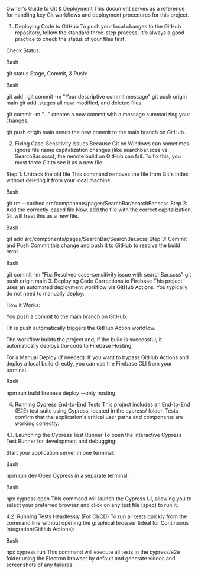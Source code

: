 Owner's Guide to Git & Deployment
This document serves as a reference for handling key Git workflows and deployment procedures for this project.

1. Deploying Code to GitHub
To push your local changes to the GitHub repository, follow the standard three-step process. It's always a good practice to check the status of your files first.

Check Status:

Bash

git status
Stage, Commit, & Push:

Bash

git add .
git commit -m "Your descriptive commit message"
git push origin main
git add .stages all new, modified, and deleted files.

git commit -m "..." creates a new commit with a message summarizing your changes.

git push origin main sends the new commit to the main branch on GitHub.

2. Fixing Case-Sensitivity Issues
Because Git on Windows can sometimes ignore file name capitalization changes (like searchbar.scss vs. SearchBar.scss), the remote build on GitHub can fail. To fix this, you must force Git to see it as a new file.

Step 1: Untrack the old file
This command removes the file from Git's index without deleting it from your local machine.

Bash

git rm --cached src/components/pages/SearchBar/searchBar.scss
Step 2: Add the correctly-cased file
Now, add the file with the correct capitalization. Git will treat this as a new file.

Bash

git add src/components/pages/SearchBar/SearchBar.scss
Step 3: Commit and Push
Commit this change and push it to GitHub to resolve the build error.

Bash

git commit -m "Fix: Resolved case-sensitivity issue with searchBar.scss"
git push origin main
3. Deploying Code Corrections to Firebase
This project uses an automated deployment workflow via GitHub Actions. You typically do not need to manually deploy.

How it Works:

You push a commit to the main branch on GitHub.

Th is push automatically triggers the GitHub Action workflow.

The workflow builds the project and, if the build is successful, it automatically deploys the code to Firebase Hosting.

For a Manual Deploy (if needed):
If you want to bypass GitHub Actions and deploy a local build directly, you can use the Firebase CLI from your terminal.

Bash

npm run build
firebase deploy --only hosting

4. Running Cypress End-to-End Tests
This project includes an End-to-End (E2E) test suite using Cypress, located in the cypress/ folder. Tests confirm that the application's critical user paths and components are working correctly.

4.1. Launching the Cypress Test Runner
To open the interactive Cypress Test Runner for development and debugging:

Start your application server in one terminal:

Bash

npm run dev
Open Cypress in a separate terminal:

Bash

npx cypress open
This command will launch the Cypress UI, allowing you to select your preferred browser and click on any test file (spec) to run it.

4.2. Running Tests Headlessly (For CI/CD)
To run all tests quickly from the command line without opening the graphical browser (ideal for Continuous Integration/GitHub Actions):

Bash

npx cypress run
This command will execute all tests in the cypress/e2e folder using the Electron browser by default and generate videos and screenshots of any failures.
